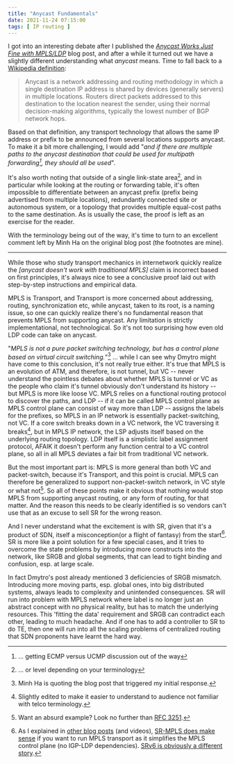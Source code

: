 ```yaml
---
title: "Anycast Fundamentals"
date: 2021-11-24 07:15:00
tags: [ IP routing ]
---
```

I got into an interesting debate after I published the _[Anycast Works Just Fine with MPLS/LDP](https://blog.ipspace.net/2021/11/anycast-mpls.html)_ blog post, and after a while it turned out we have a slightly different understanding what *anycast* means. Time to fall back to a [Wikipedia definition](https://en.wikipedia.org/wiki/Anycast):

> Anycast is a network addressing and routing methodology in which a single destination IP address is shared by devices (generally servers) in multiple locations. Routers direct packets addressed to this destination to the location nearest the sender, using their normal decision-making algorithms, typically the lowest number of BGP network hops.

Based on that definition, any transport technology that allows the same IP address or prefix to be announced from several locations supports anycast. To make it a bit more challenging, I would add "_and if there are multiple paths to the anycast destination that could be used for multipath forwarding[^UCMP], they should all be used_".
<!--more-->
It's also worth noting that outside of a single link-state area[^LEV], and in particular while looking at the routing or forwarding table, it's often impossible to differentiate between an anycast prefix (prefix being advertised from multiple locations), redundantly connected site or autonomous system, or a topology that provides multiple equal-cost paths to the same destination. As is usually the case, the proof is left as an exercise for the reader.

[^UCMP]: ... getting ECMP versus UCMP discussion out of the way

[^LEV]: ... or level depending on your terminology

With the terminology being out of the way, it's time to turn to an excellent comment left by Minh Ha on the original blog post (the footnotes are mine).

---

While those who study transport mechanics in internetwork quickly realize the *[anycast doesn't work with traditional MPLS]* claim is incorrect based on first principles, it's always nice to see a conclusive proof laid out with step-by-step instructions and empirical data.

MPLS is Transport, and Transport is more concerned about addressing, routing, synchronization etc, while anycast, taken to its root, is a naming issue, so one can quickly realize there's no fundamental reason that prevents MPLS from supporting anycast. Any limitation is strictly implementational, not technological. So it's not too surprising how even old LDP code can take on anycast.

"*MPLS is not a pure packet switching technology, but has a control plane based on virtual circuit switching.*"[^Q1] ... while I can see why Dmytro might have come to this conclusion, it's not really true either. It's true that MPLS is an evolution of ATM, and therefore, is not tunnel, but VC -- never understand the pointless debates about whether MPLS is tunnel or VC as the people who claim it's tunnel obviously don't understand its history -- but MPLS is more like loose VC. MPLS relies on a functional routing protocol to discover the paths, and LDP -- if it can be called MPLS control plane as MPLS control plane can consist of way more than LDP -- assigns the labels for the prefixes, so MPLS in an IP network is essentially packet-switching, not VC. If a core switch breaks down in a VC network, the VC traversing it breaks[^ED], but in MPLS IP network, the LSP adjusts itself based on the underlying routing topology. LDP itself is a simplistic label assignment protocol, AFAIK it doesn't perform any function central to a VC control plane, so all in all MPLS deviates a fair bit from traditional VC network.

[^Q1]: Minh Ha is quoting the blog post that triggered my initial response.

[^ED]: Slightly edited to make it easier to understand to audience not familiar with telco terminology.

But the most important part is: MPLS is more general than both VC and packet-switch, because it's Transport, and this point is crucial. MPLS can therefore be generalized to support non-packet-switch network, in VC style or what not[^EOM]. So all of these points make it obvious that nothing would stop MPLS from supporting anycast routing, or any form of routing, for that matter. And the reason this needs to be clearly identified is so vendors can't use that as an excuse to sell SR for the wrong reason.

[^EOM]: Want an absurd example? Look no further than [RFC 3251](https://datatracker.ietf.org/doc/html/rfc3251).

And I never understand what the excitement is with SR, given that it's a product of SDN, itself a misconception(or a flight of fantasy) from the start[^SR]. SR is more like a point solution for a few special cases, and it tries to overcome the state problems by introducing more constructs into the network, like SRGB and global segments, that can lead to tight binding and confusion, esp. at large scale.

[^SR]: As I explained in [other blog posts](https://blog.ipspace.net/tag/segment-routing.html) (and videos), [SR-MPLS does make sense](https://blog.ipspace.net/2019/04/why-is-mpls-segment-routing-better-than.html) if you want to run MPLS transport as it simplifies the MPLS control plane (no IGP-LDP dependencies). [SRv6 is obviously a different story](https://blog.ipspace.net/2019/01/srv6-one-tool-to-rule-them-all.html).

In fact Dmytro's post already mentioned 3 deficiencies of SRGB mismatch. Introducing more moving parts, esp. global ones, into big distributed systems, always leads to complexity and unintended consequences. SR will run into problem with MPLS network where label is no longer just an abstract concept with no physical reality, but has to match the underlying resources. This 'fitting the data' requirement and SRGB can contradict each other, leading to much headache. And if one has to add a controller to SR to do TE, then one will run into all the scaling problems of centralized routing that SDN proponents have learnt the hard way.